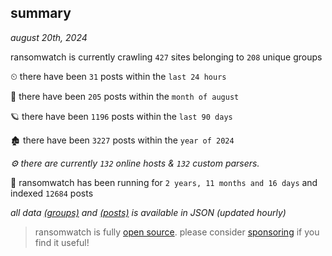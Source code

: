 
## summary
_august 20th, 2024_

ransomwatch is currently crawling `427` sites belonging to `208` unique groups

⏲ there have been `31` posts within the `last 24 hours`

🦈 there have been `205` posts within the `month of august`

🪐 there have been `1196` posts within the `last 90 days`

🏚 there have been `3227` posts within the `year of 2024`

_⚙️ there are currently `132` online hosts & `132` custom parsers._

🦕 ransomwatch has been running for `2 years, 11 months and 16 days` and indexed `12684` posts

_all data  [(groups)](http://ransomwhat.telemetry.ltd/groups) and [(posts)](http://ransomwhat.telemetry.ltd/posts) is available in JSON (updated hourly)_

> ransomwatch is fully [open source](https://github.com/joshhighet/ransomwatch#ransomwatch--). please consider [sponsoring](https://github.com/sponsors/joshhighet) if you find it useful!
